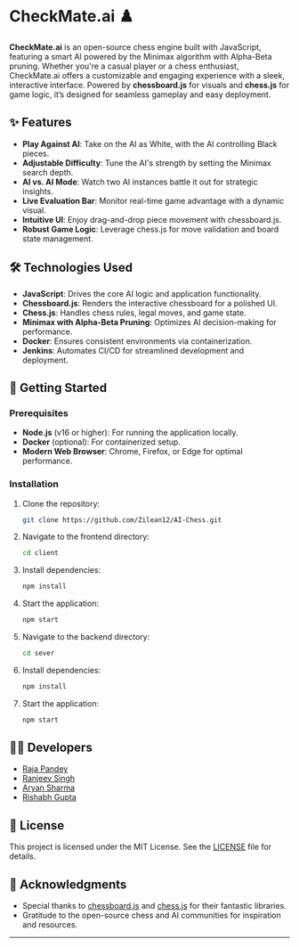 # CheckMate.ai ♟️

**CheckMate.ai** is an open-source chess engine built with JavaScript, featuring a smart AI powered by the Minimax algorithm with Alpha-Beta pruning. Whether you're a casual player or a chess enthusiast, CheckMate.ai offers a customizable and engaging experience with a sleek, interactive interface. Powered by **chessboard.js** for visuals and **chess.js** for game logic, it’s designed for seamless gameplay and easy deployment.

## ✨ Features
- **Play Against AI**: Take on the AI as White, with the AI controlling Black pieces.
- **Adjustable Difficulty**: Tune the AI's strength by setting the Minimax search depth.
- **AI vs. AI Mode**: Watch two AI instances battle it out for strategic insights.
- **Live Evaluation Bar**: Monitor real-time game advantage with a dynamic visual.
- **Intuitive UI**: Enjoy drag-and-drop piece movement with chessboard.js.
- **Robust Game Logic**: Leverage chess.js for move validation and board state management.

## 🛠️ Technologies Used
- **JavaScript**: Drives the core AI logic and application functionality.
- **Chessboard.js**: Renders the interactive chessboard for a polished UI.
- **Chess.js**: Handles chess rules, legal moves, and game state.
- **Minimax with Alpha-Beta Pruning**: Optimizes AI decision-making for performance.
- **Docker**: Ensures consistent environments via containerization.
- **Jenkins**: Automates CI/CD for streamlined development and deployment.

## 🚀 Getting Started

### Prerequisites
- **Node.js** (v16 or higher): For running the application locally.
- **Docker** (optional): For containerized setup.
- **Modern Web Browser**: Chrome, Firefox, or Edge for optimal performance.

### Installation
1. Clone the repository:
   ```bash
   git clone https://github.com/Zilean12/AI-Chess.git
   ```
2. Navigate to the frontend directory:
   ```bash
   cd client
   ```
3. Install dependencies:
   ```bash
   npm install
   ```
4. Start the application:
   ```bash
   npm start
   ```
5. Navigate to the backend directory:
   ```bash
   cd sever
   ```
6. Install dependencies:
   ```bash
   npm install
   ```
7. Start the application:
   ```bash
   npm start
   ```

## 🧑‍💻 Developers
- [Raja Pandey](https://github.com/Rpandey010)
- [Ranjeev Singh](https://github.com/Ranjeev2)
- [Aryan Sharma](https://github.com/Zilean12)
- [Rishabh Gupta](https://github.com/Rishabh2333g)


## 📜 License
This project is licensed under the MIT License. See the [LICENSE](LICENSE) file for details.

## 🙌 Acknowledgments
- Special thanks to [chessboard.js](https://chessboardjs.com/) and [chess.js](https://github.com/jhlywa/chess.js) for their fantastic libraries.
- Gratitude to the open-source chess and AI communities for inspiration and resources.

---
